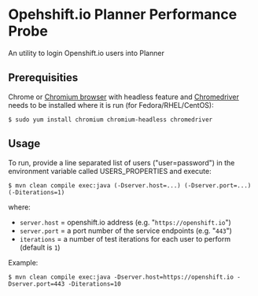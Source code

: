 # Opehshift.io Planner Performance Probe

An utility to login Openshift.io users into Planner

Prerequisities
--------------

Chrome or [Chromium browser](https://www.chromium.org/Home) with headless feature and [Chromedriver](https://sites.google.com/a/chromium.org/chromedriver/) needs to be installed where it is run (for Fedora/RHEL/CentOS):
```
$ sudo yum install chromium chromium-headless chromedriver
```

Usage
-----

To run, provide a line separated list of users ("user=password") in the environment variable called USERS_PROPERTIES and execute:
```
$ mvn clean compile exec:java (-Dserver.host=...) (-Dserver.port=...) (-Diterations=1)
```

where:
 * `server.host` = openshift.io address (e.g. "`https://openshift.io`")
 * `server.port` = a port number of the service endpoints (e.g. "`443`")
 * `iterations` = a number of test iterations for each user to perform (default is `1`)

Example:
```
$ mvn clean compile exec:java -Dserver.host=https://openshift.io -Dserver.port=443 -Diterations=10
```
